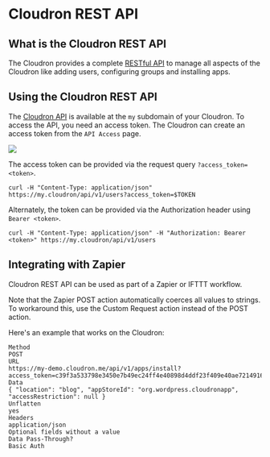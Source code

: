 # Cloudron REST API

## What is the Cloudron REST API

The Cloudron provides a complete [RESTful API](/references/api/) to manage all
aspects of the Cloudron like adding users, configuring groups and installing apps.

## Using the Cloudron REST API

The [Cloudron API](/references/api/) is available at the `my` subdomain of your Cloudron. To access
the API, you need an access token. The Cloudron can create an access token from
the `API Access` page.

<img src="/img/access-token2.png" class="shadow">

The access token can be provided via the request query `?access_token=<token>`.

```
curl -H "Content-Type: application/json" https://my.cloudron/api/v1/users?access_token=$TOKEN
```

Alternately, the token can be provided via the Authorization header using `Bearer <token>`.
```
curl -H "Content-Type: application/json" -H "Authorization: Bearer <token>" https://my.cloudron/api/v1/users
```

## Integrating with Zapier

Cloudron REST API can be used as part of a Zapier or IFTTT workflow.

Note that the Zapier POST action automatically coerces all values to strings. To workaround this,
use the Custom Request action instead of the POST action.

Here's an example that works on the Cloudron:
```
Method
POST
URL
https://my-demo.cloudron.me/api/v1/apps/install?access_token=c39f3a533798e3450e7b49ec24ff4e40898d4ddf23f409e40ae721491624ccf5
Data
{ "location": "blog", "appStoreId": "org.wordpress.cloudronapp", "accessRestriction": null }
Unflatten
yes
Headers
application/json
Optional fields without a value
Data Pass-Through?
Basic Auth
```

